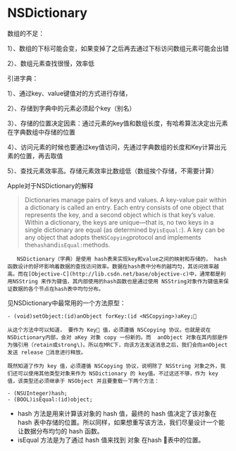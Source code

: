 # NSDictionary

数组的不足：

1）、数组的下标可能会变，如果变掉了之后再去通过下标访问数组元素可能会出错

2）、数组元素查找很慢，效率低

引进字典：

1）、通过key、value键值对的方式进行存储，

2）、存储到字典中的元素必须起个key（别名）

3）、存储的位置决定因素：通过元素的key值和数组长度，有哈希算法决定出元素在字典数组中存储的位置

4）、访问元素的时候也要通过key值访问，先通过字典数组的长度和Key计算出元素的位置，再去取值

5）、查找元素效率高。存储元素效率比数组低（数组挨个存储，不需要计算）

Apple对于NSDictionary的解释

> Dictionaries manage pairs of keys and values. A key-value pair within a dictionary is called an entry. Each entry consists of one object that represents the key, and a second object which is that key’s value. Within a dictionary, the keys are unique—that is, no two keys in a single dictionary are equal \(as determined by`isEqual:`\). A key can be any object that adopts the`NSCopying`protocol and implements the`hash`and`isEqual:`methods.

```
   NSDictionary（字典）是使用 hash表来实现key和value之间的映射和存储的， hash函数设计的好坏影响着数据的查找访问效率。数据在hash表中分布的越均匀，其访问效率越高。而在[Objective-C](http://lib.csdn.net/base/objective-c)中，通常都是利用NSString 来作为键值，其内部使用的hash函数也是通过使用 NSString对象作为键值来保证数据的各个节点在hash表中均匀分布。
```

见NSDictionary中最常用的一个方法原型：

```
- (void)setObject:(id)anObject forKey:(id <NSCopying>)aKey;
```

```
从这个方法中可以知道， 要作为 Key 值，必须遵循 NSCopying 协议。也就是说在NSDictionary内部，会对 aKey 对象 copy 一份新的。而  anObject 对象在其内部是作为强引用（retain或strong\)。所以在MRC下，向该方法发送消息之后，我们会向anObject发送 release 消息进行释放。

既然知道了作为 key 值，必须遵循 NSCopying 协议，说明除了 NSString 对象之外，我们还可以使用其他类型对象来作为 NSDictionary 的 key值。不过这还不够，作为 key 值，该类型还必须继承于 NSObject 并且要重载一下两个方法：
```

```
- (NSUInteger)hash;  
- (BOOL)isEqual:(id)object;
```

* hash 方法是用来计算该对象的 hash 值，最终的 hash 值决定了该对象在 hash 表中存储的位置。所以同样，如果想重写该方法，我们尽量设计一个能让数据分布均匀的 hash 函数。
* isEqual 方法是为了通过 hash 值来找到 对象 在hash 表中的位置。



